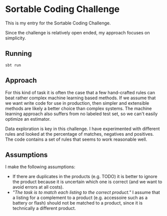 # Sortable Coding Challenge
This is my entry for the Sortable Coding Challenge.

Since the challenge is relatively open ended, my approach focuses on simplicity.

## Running
`sbt run`

## Approach
For this kind of task it is often the case that a few hand-crafted rules can beat rather complex machine learning based methods. If we assume that we want write code for use in production, then simpler and extensible methods are likely a better choice than complex systems. The machine learning approach also suffers from no labeled test set, so we can't easily optimize an estimator.

Data exploration is key in this challenge. I have experimented with different rules and looked at the percentage of matches, negatives and positives. The code contains a set of rules that seems to work reasonable well.

## Assumptions
I make the following assumptions:
- If there are duplicates in the products (e.g. TODO) it is better to ignore the product because it is uncertain which one is correct (and we want to avoid errors at all costs).
- *"The task is to match each listing to the correct product."* I assume that a listing for a complement to a product (e.g. accessoire such as a battery or flash) should not be matched to a product, since it is technically a different product.
